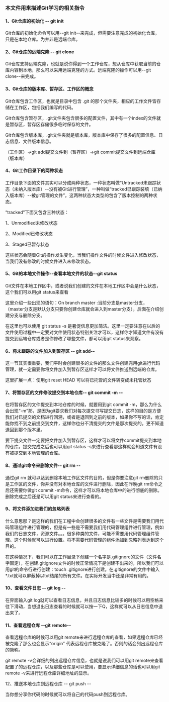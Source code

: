 ### 本文件用来描述Git学习的相关指令

#### 1、Git仓库的初始化 -- git init

Git仓库的初始化命令可以用--git init--来完成，但需要注意完成的初始化仓库，只是在本地仓库。为并非是远端仓库。

#### 2、Git仓库的远端克隆 -- git clone

Git仓库支持远端克隆，也就是说你得到一个工作仓库，想从仓库中获取当前的仓库内容到本地，那么可以采用远端克隆的方式。远端克隆的操作可以用--git clone--来完成。

#### 3、Git仓库的版本库、暂存区、工作区的概念

Git仓库包含工作区，也就是目录中包含 .git 的那个文件夹，相应的工作文件皆存储在工作区，包括我们编写的代码。

Git仓库包含暂存区，.git文件夹包含很多的配置文件，其中有一个index的文件就是暂存区，暂存区存储很多临时保存的文件。

Git仓库包含版本库，.git文件夹就是版本库，版本库中保存了很多的配置信息、日志信息、文件版本信息。



（工作区）->git add提交文件到（暂存区）->git commit提交文件到远端仓库（版本库）

#### 4、Git工作目录下的两种状态

工作目录下面的文件其实可以分成两种状态，一种状态叫做“Untracked未跟踪状态（未纳入版本库）--没有被Git进行管理”，一种叫做“tracked已跟踪装填（已纳入版本库）--被git管理的文件”。这两种状态大类型的包含了版本控制的两种状态。

“tracked”下面又包含三种状态：

1、Unmodified未修改状态

2、Modified已修改状态

3、Staged已暂存状态

这些状态会随着Git的操作发生变化，当我们操作文件的时候文件进入修改状态，当我们没有修改的时候文件进入未修改状态。

#### 5、Git的本地文件操作--查看本地文件的状态--git status

Git文件在本地工作区中，或者说我们创建的文件在本地工作区中会是什么状态，这个我们可以用git status来查看

这里介绍一些出现的语句：On branch master :当前分支是master分支，（master分支是默认分支只要你创建仓库就会进入到master分支），后面在介绍创建分支与删除分支。

在这里也可以使用 git status -s 是暑促信息更加简洁。这里一定要注意在以后的文件使用过程中一定要对文件使用状态特别关注才可以，这样你才知道文件有没有提交到远端仓库或者是你修改了哪些文件，都可以用git status来观察。

#### 6、将未跟踪的文件加入到暂存区 -- git add--

这一节其实很重要，我们平时会创建很多的文件的那么文件创建完用git进行代码管理，就一定需要你将文件加入到暂存区这样才可以将文件推送到远端的仓库。

这里扩展一点：使用git reset HEAD <filename>可以将已托管的文件转变成未托管状态

#### 7、将暂存区的文件修改提交到本地仓库-- git commit -m --

在将暂存区的文件提交到本地仓库的时候，就要用到git commit -m，那么为什么会出现“-m”那，是因为git要求我们对每次提交书写提交日志，这样的目的是方便我们对已提交的文档进行回溯，或者是退回到之前的版本，如果你不写的话，肯定能你找不到之前提交到文件，这样你也分不清提交的文件是那次提交的。更不知道退回到那个版本里。

要下提交文件一定要把文件加入到暂存区，这样才可以将文件commit提交到本地的仓库。提交完成之后也可以用git status -s来进行查看那这样就会知道文件有没有被提交到本地管理的仓库。

#### 8、通过git命令来删除文件-- git rm --

通过git rm 就可以达到删除本地工作区文件的目的，但是你要注意git rm删除的只是工作区的文件，你并没有对本地仓库的文件进行删除，因此在昨晚git rm命令之后还需要你做git commit -m命令，这样才可以将本地仓库中的进行彻底的删除。删除完成之后还是可以用git status来进行查看的。

#### 9、将文件添加进我们的忽略列表

 什么意思那？是这样的我们在工程中会创建很多的文件有一些文件是需要我们用代码管理组件进行管理的，但是有一些是不需要我们用代码管理组件进行管理，例如我们的日志文件，资源文件。。。很多种类的文件，可能不需要用代码管理组件管理。这个时候就可以进行设置。将不需要代码管理的组件添加到忽略列表达到这个目的。 

在这种情况下，我们可以在工作目录下创建一个名字是.gitignore的文件（文件名字固定），在创建.gitignore文件的时候正常情况下是创建不出来的，所以我们可以用git的命令行进行创建：touch .gitignore进行创建。在.gitignore的文件中输入*.txt就可以屏蔽掉以txt结尾的所有文件。在实际开发当中还是非常有用的。

#### 10、查看文件日志 -- git log --

在界面输入git log就可以查看日志信息，并且日志信息比较多的时候可以用空格来往下滑动，当想退出日志查看的时候就可以按一下Q，这样就可以从日志信息中退出来了。

#### 11、查看远程仓库 --git remote--

查看远程仓库的时候可以用git remote来进行远程仓库的查看，如果远程仓库已经被克隆了那么也会显示“origin” 代表远程仓库被克隆了。否则的话会列出远程仓库的简称。

git remote -v会详细的列出远程仓库信息，也就是说我们可以用git remote来查看配置了的远程仓库，以及那些仓库是可以使用，要显示详细信息的话也可以用git remote -v来进行远程仓库详细地址的显示。

12、推送本地仓库到远程仓库 -- git push --

当你想分享你代码的时候就可以将自己的代码push到远程仓库。
